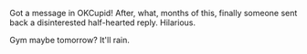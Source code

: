Got a message in OKCupid! After, what, months of this, finally someone sent back a disinterested half-hearted reply. Hilarious.

Gym maybe tomorrow? It'll rain. 
